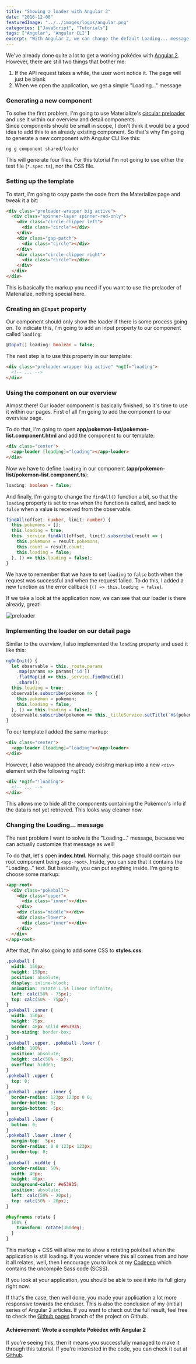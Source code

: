 ```yaml
---
title: "Showing a loader with Angular 2"
date: "2016-12-08"
featuredImage: "../../images/logos/angular.png"
categories: ["JavaScript", "Tutorials"]
tags: ["Angular", "Angular CLI"]
excerpt: "With Angular 2, we can change the default Loading... message to something else. In this article I will show you how to change it into a wonderful pokéball."
---
```


We've already done quite a lot to get a working pokédex with [Angular 2](https://angular.io/). However, there are still two things that bother me:

1. If the API request takes a while, the user wont notice it. The page will just be blank
2. When we open the application, we get a simple "Loading..." message

### Generating a new component

To solve the first problem, I'm going to use Materialize's [circular preloader](http://materializecss.com/preloader.html) and use it within our overview and detail components.  
Since components should be small in scope, I don't think it would be a good idea to add this to an already existing component. So that's why I'm going to generate a new component with Angular CLI like this:

```
ng g component shared/loader
```

This will generate four files. For this tutorial I'm not going to use either the test file (`*.spec.ts`), nor the CSS file.

### Setting up the template

To start, I'm going to copy paste the code from the Materialize page and tweak it a bit:

```html
<div class="preloader-wrapper big active">
  <div class="spinner-layer spinner-red-only">
    <div class="circle-clipper left">
      <div class="circle"></div>
    </div>
    <div class="gap-patch">
      <div class="circle"></div>
    </div>
    <div class="circle-clipper right">
      <div class="circle"></div>
    </div>
  </div>
</div>
```

This is basically the markup you need if you want to use the prelaoder of Materialize, nothing special here.

### Creating an `@Input` property

Our component should only show the loader if there is some process going on. To indicate this, I'm going to add an input property to our component called `loading`:

```typescript
@Input() loading: boolean = false;
```

The next step is to use this property in our template:

```html
<div class="preloader-wrapper big active" *ngIf="loading">
  <!-- ... -->
</div>
```

### Using the component on our overview

Almost there! Our loader component is basically finished, so it's time to use it within our pages. First of all I'm going to add the component to our overview page.

To do that, I'm going to open **app/pokemon-list/pokemon-list.component.html** and add the component to our template:

```html
<div class="center">
  <app-loader [loading]="loading"></app-loader>
</div>
```

Now we have to define `loading` in our component (**app/pokemon-list/pokemon-list.component.ts**):

```typescript
loading: boolean = false;
```

And finally, I'm going to change the `findAll()` function a bit, so that the `loading` property is set to `true` when the function is called, and back to `false` when a value is received from the observable.

```typescript
findAll(offset: number, limit: number) {
  this.pokemons = [];
  this.loading = true;
  this._service.findAll(offset, limit).subscribe(result => {
    this.pokemons = result.pokemons;
    this.count = result.count;
    this.loading = false;
  }, () => this.loading = false);
}
```

We have to remember that we have to set `loading` to `false` both when the request was successful and when the request failed. To do this, I added a new function as the error callback (`() => this.loading = false`).

If we take a look at the application now, we can see that our loader is there already, great!

![preloader](images/preloader.png)

### Implementing the loader on our detail page

Similar to the overview, I also implemented the `loading` property and used it like this:

```typescript
ngOnInit() {
  let observable = this._route.params
    .map(params => params['id'])
    .flatMap(id => this._service.findOne(id))
    .share();
  this.loading = true;
  observable.subscribe(pokemon => {
    this.pokemon = pokemon;
    this.loading = false;
  }, () => this.loading = false);
  observable.subscribe(pokemon => this._titleService.setTitle(`#${pokemon.baseInfo.id} - ${pokemon.baseInfo.name}`));
}
```

To our template I added the same markup:

```html
<div class="center">
  <app-loader [loading]="loading"></app-loader>
</div>
```

However, I also wrapped the already exisitng markup into a new `<div>` element with the following `*ngIf`:

```html
<div *ngIf="!loading">
  <!-- ... -->
</div>
```

This allows me to hide all the components containing the Pokémon's info if the data is not yet retrieved. This looks way cleaner now.

### Changing the Loading... message

The next problem I want to solve is the "Loading..." message, because we can actually customize that message as well!

To do that, let's open **index.html**. Normally, this page should contain our root component being `<app-root>`. Inside, you can see that it contains the "Loading..." text. But basically, you can put anything inside. I'm going to choose some markup:

```html
<app-root>
  <div class="pokeball">
    <div class="upper">
      <div class="inner"></div>
    </div>
    <div class="middle"></div>
    <div class="lower">
      <div class="inner"></div>
    </div>
  </div>
</app-root>
```

After that, I'm also going to add some CSS to **styles.css**:

```css
.pokeball {
  width: 150px;
  height: 150px;
  position: absolute;
  display: inline-block;
  animation: rotate 1.5s linear infinite;
  left: calc(50% - 75px);
  top: calc(50% - 75px);
}
.pokeball .inner {
  width: 150px;
  height: 75px;
  border: 48px solid #e53935;
  box-sizing: border-box;
}
.pokeball .upper, .pokeball .lower {
  width: 100%;
  position: absolute;
  height: calc(50% - 5px);
  overflow: hidden;
}
.pokeball .upper {
  top: 0;
}
.pokeball .upper .inner {
  border-radius: 123px 123px 0 0;
  border-bottom: 0;
  margin-bottom: -5px;
}
.pokeball .lower {
  bottom: 0;
}
.pokeball .lower .inner {
  margin-top: -5px;
  border-radius: 0 0 123px 123px;
  border-top: 0;
}
.pokeball .middle {
  border-radius: 50%;
  width: 40px;
  height: 40px;
  background-color: #e53935;
  position: absolute;
  left: calc(50% - 20px);
  top: calc(50% - 20px);
}

@keyframes rotate {
  100% {
    transform: rotate(360deg);
  }
}
```

This markup + CSS will allow me to show a rotating pokéball when the application is still loading. If you wonder where this all comes from and how it all relates, well, then I encourage you to look at my [Codepen](https://codepen.io/g00glen00b/pen/pNdvwN) which contains the uncompile Sass code (SCSS).

If you look at your application, you should be able to see it into its full glory right now. 

If that's the case, then well done, you made your application a lot more responsive towards the enduser. This is also the conclusion of my (initial) series of Angular 2 articles. If you want to check out the full result, feel free to check the [Github pages](https://g00glen00b.github.io/ng2-pokedex/) branch of the project on Github.

#### Achievement: Wrote a complete Pokédex with Angular 2

If you’re seeing this, then it means you successfully managed to make it through this tutorial. If you're interested in the code, you can check it out at [Github](https://github.com/g00glen00b/ng2-pokedex).
